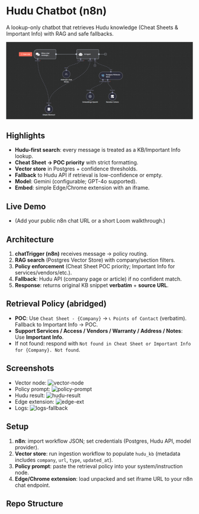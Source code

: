 # Hudu Chatbot (n8n)


A lookup-only chatbot that retrieves Hudu knowledge (Cheat Sheets & Important Info) with RAG and safe fallbacks.


![n8n workflow](images/n8n.png)


## Highlights
- **Hudu-first search**: every message is treated as a KB/Important Info lookup.
- **Cheat Sheet → POC priority** with strict formatting.
- **Vector store** in Postgres + confidence thresholds.
- **Fallback** to Hudu API if retrieval is low-confidence or empty.
- **Model**: Gemini (configurable; GPT-4o supported).
- **Embed**: simple Edge/Chrome extension with an iframe.


## Live Demo
- (Add your public n8n chat URL or a short Loom walkthrough.)


## Architecture
1. **chatTrigger (n8n)** receives message → policy routing.
2. **RAG search** (Postgres Vector Store) with company/section filters.
3. **Policy enforcement** (Cheat Sheet POC priority; Important Info for services/vendors/etc.).
4. **Fallback**: Hudu API (company page or article) if no confident match.
5. **Response**: returns original KB snippet **verbatim** + **source URL**.


## Retrieval Policy (abridged)
- **POC**: Use `Cheat Sheet - {Company}` → `📞 Points of Contact` (verbatim). Fallback to Important Info → POC.
- **Support Services / Access / Vendors / Warranty / Address / Notes**: Use **Important Info**.
- If not found: respond with `Not found in Cheat Sheet or Important Info for {Company}. Not found`.


## Screenshots
- Vector node: ![vector-node](assets/img/vector-node.png)
- Policy prompt: ![policy-prompt](assets/img/policy-prompt.png)
- Hudu result: ![hudu-result](assets/img/hudu-result.png)
- Edge extension: ![edge-ext](assets/img/edge-extension.png)
- Logs: ![logs-fallback](assets/img/logs-fallback.png)


## Setup
1. **n8n**: import workflow JSON; set credentials (Postgres, Hudu API, model provider).
2. **Vector store**: run ingestion workflow to populate `hudu_kb` (metadata includes `company`, `url`, `type`, `updated_at`).
3. **Policy prompt**: paste the retrieval policy into your system/instruction node.
4. **Edge/Chrome extension**: load unpacked and set iframe URL to your n8n chat endpoint.


## Repo Structure

